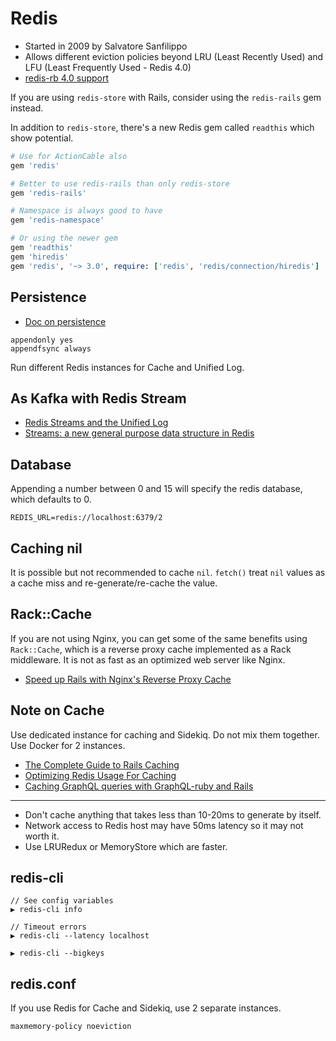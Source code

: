 # Redis

* Started in 2009 by Salvatore Sanfilippo
* Allows different eviction policies beyond LRU (Least Recently Used) and LFU (Least Frequently Used - Redis 4.0)
* [redis-rb 4.0 support](https://github.com/rails/rails/pull/30748)

If you are using `redis-store` with Rails, consider using the `redis-rails` gem instead.

In addition to `redis-store`, there's a new Redis gem called `readthis` which show potential.

```ruby
# Use for ActionCable also
gem 'redis'

# Better to use redis-rails than only redis-store
gem 'redis-rails'

# Namespace is always good to have
gem 'redis-namespace'

# Or using the newer gem
gem 'readthis'
gem 'hiredis'
gem 'redis', '~> 3.0', require: ['redis', 'redis/connection/hiredis']
```

## Persistence

* [Doc on persistence](https://redis.io/topics/persistence)

```
appendonly yes
appendfsync always
```

Run different Redis instances for Cache and Unified Log.

## As Kafka with Redis Stream

* [Redis Streams and the Unified Log](https://brandur.org/redis-streams)
* [Streams: a new general purpose data structure in Redis](http://antirez.com/news/114)

## Database

Appending a number between 0 and 15 will specify the redis database, which defaults to 0.

```
REDIS_URL=redis://localhost:6379/2
```

## Caching nil

It is possible but not recommended to cache `nil`. `fetch()` treat `nil` values as a cache miss and re-generate/re-cache the value.

## Rack::Cache

If you are not using Nginx, you can get some of the same benefits using `Rack::Cache`, which is a reverse proxy cache implemented as a Rack middleware. It is not as fast as an optimized web server like Nginx.

* [Speed up Rails with Nginx's Reverse Proxy Cache](https://mattbrictson.com/nginx-reverse-proxy-cache)

## Note on Cache

Use dedicated instance for caching and Sidekiq. Do not mix them together. Use Docker for 2 instances.

* [The Complete Guide to Rails Caching](https://www.speedshop.co/2015/07/15/the-complete-guide-to-rails-caching.html)
* [Optimizing Redis Usage For Caching](http://sorentwo.com/2015/07/27/optimizing-redis-usage-for-caching.html)
* [Caching GraphQL queries with GraphQL-ruby and Rails](http://mgiroux.me/2016/graphql-query-caching-with-rails/)

---

* Don't cache anything that takes less than 10-20ms to generate by itself.
* Network access to Redis host may have 50ms latency so it may not worth it.
* Use LRURedux or MemoryStore which are faster.

## redis-cli

```
// See config variables
▶ redis-cli info

// Timeout errors
▶ redis-cli --latency localhost

▶ redis-cli --bigkeys
```

## redis.conf

If you use Redis for Cache and Sidekiq, use 2 separate instances.

```
maxmemory-policy noeviction
```
